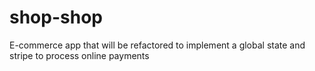 # shop-shop
E-commerce app that will be refactored to implement a global state and stripe to process online payments
